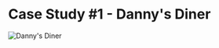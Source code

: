 # **Case Study #1 - Danny's Diner**
![Danny's Diner]("https://8weeksqlchallenge.com/images/case-study-designs/1.png")
